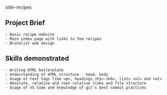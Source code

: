  odin-recipes

## Project Brief
	- Basic recipe website
	- Main index page with links to few recipes
	- Brutalist web design  

## Skills demonstrated
	- Writing HTML boilerplate
	- Understanding of HTML structure - head, body
	- Usage of text tags like <p>, headings <h1>-<h6>, lists <ul> and <ol>
	- Absolute, relative and root-relative links and file structure
	- Usage of VS Code and knowledge of git's best commit practices

